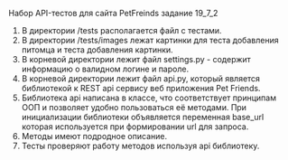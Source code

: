 Набор API-тестов для сайта PetFreinds задание 19_7_2

1. В директории /tests располагается файл с тестами.
2. В директории /tests/images лежат картинки для теста добавления питомца и теста добавления картинки.
3. В корневой директории лежит файл settings.py - содержит информацию о валидном логине и пароле.
4. В корневой директории лежит файл api.py, который является библиотекой к REST api сервису веб приложения Pet Friends.
5. Библиотека api написана в классе, что соответствует принципам ООП и позволяет удобно пользоваться её методами. При инициализации библиотеки объявляется переменная base_url которая используется при формировании url для запроса.
6. Методы имеют подродное описание.
7. Тесты проверяют работу методов используя api библиотеку.
